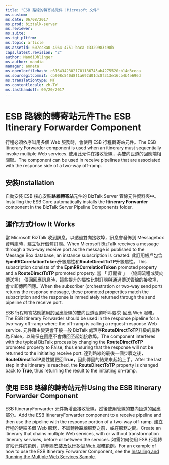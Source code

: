 ```yaml
---
title: "ESB 路線的轉寄站元件 |Microsoft 文件"
ms.custom: 
ms.date: 06/08/2017
ms.prod: biztalk-server
ms.reviewer: 
ms.suite: 
ms.tgt_pltfrm: 
ms.topic: article
ms.assetid: 607cc8a0-4964-4751-baca-c3329983c98b
caps.latest.revision: "2"
author: MandiOhlinger
ms.author: mandia
manager: anneta
ms.openlocfilehash: c61643423021701186745ab4275520cb14d3ceca
ms.sourcegitcommit: cb908c540d8f1a692d01dc8f313e16cb4b4e696d
ms.translationtype: MT
ms.contentlocale: zh-TW
ms.lasthandoff: 09/20/2017
---
```

# <a name="the-esb-itinerary-forwarder-component"></a><span data-ttu-id="d470b-102">ESB 路線的轉寄站元件</span><span class="sxs-lookup"><span data-stu-id="d470b-102">The ESB Itinerary Forwarder Component</span></span>
<span data-ttu-id="d470b-103">行程必須依序叫用多個 Web 服務時，會使用 ESB 行程轉寄站元件。</span><span class="sxs-lookup"><span data-stu-id="d470b-103">The ESB Itinerary Forwarder component is used when an itinerary must sequentially invoke multiple Web services.</span></span> <span data-ttu-id="d470b-104">使用此元件在接收管線，與雙向匝道的回應端相關聯。</span><span class="sxs-lookup"><span data-stu-id="d470b-104">The component can be used in receive pipelines that are associated with the response side of a two-way off-ramp.</span></span>  
  
## <a name="installation"></a><span data-ttu-id="d470b-105">安裝</span><span class="sxs-lookup"><span data-stu-id="d470b-105">Installation</span></span>  
 <span data-ttu-id="d470b-106">自動安裝 ESB 核心安裝**路線轉寄站**元件的 BizTalk Server 管線元件資料夾中。</span><span class="sxs-lookup"><span data-stu-id="d470b-106">Installing the ESB Core automatically installs the **Itinerary Forwarder** component in the BizTalk Server Pipeline Components folder.</span></span>  
  
## <a name="how-it-works"></a><span data-ttu-id="d470b-107">運作方式</span><span class="sxs-lookup"><span data-stu-id="d470b-107">How It Works</span></span>  
 <span data-ttu-id="d470b-108">當 Microsoft BizTalk 收到訊息，以透過雙向接收埠，訊息會發佈到 Messagebox 資料庫時，建立執行個體訂閱。</span><span class="sxs-lookup"><span data-stu-id="d470b-108">When Microsoft BizTalk receives a message through a two-way receive port as the message is published to the Message Box database, an instance subscription is created.</span></span> <span data-ttu-id="d470b-109">此訂用帳戶包含**EpmRRCorrelationToken**升級屬性和**RouteDirectToTP**升級屬性。</span><span class="sxs-lookup"><span data-stu-id="d470b-109">This subscription consists of the **EpmRRCorrelationToken** promoted property and a **RouteDirectToTP** promoted property.</span></span> <span data-ttu-id="d470b-110">當 「 訂閱者 」 （協調流程或雙向傳送埠） 傳回回應訊息時，這些提升的屬性比對訂閱與通過傳送管線的接收埠，會立即傳回回應。</span><span class="sxs-lookup"><span data-stu-id="d470b-110">When the subscriber (orchestration or two-way send port) returns the response message, these promoted properties match the subscription and the response is immediately returned through the send pipeline of the receive port.</span></span>  
  
 <span data-ttu-id="d470b-111">ESB 行程轉寄站應該用於回應管線的雙向匝道匝道呼叫要求-回應 Web 服務。</span><span class="sxs-lookup"><span data-stu-id="d470b-111">The ESB Itinerary Forwarder should be used in the response pipeline for a two-way off-ramp where the off-ramp is calling a request-response Web service.</span></span> <span data-ttu-id="d470b-112">元件藉由變更會干擾一般 BizTalk 處理序**RouteDirectToTP**升級的屬性為 False，以確保在回應不會傳回至起始接收埠。</span><span class="sxs-lookup"><span data-stu-id="d470b-112">The component interferes with the typical BizTalk process by changing the **RouteDirectToTP** promoted property to False, thus ensuring that the response will not be returned to the initiating receive port.</span></span> <span data-ttu-id="d470b-113">達到路線的最後一個步驟之後， **RouteDirectToTP**屬性變更回**True**，因此傳回的結果來起始上手。</span><span class="sxs-lookup"><span data-stu-id="d470b-113">After the last step in the itinerary is reached, the **RouteDirectToTP** property is changed back to **True**, thus returning the result to the initiating on-ramp.</span></span>  
  
## <a name="using-the-esb-itinerary-forwarder-component"></a><span data-ttu-id="d470b-114">使用 ESB 路線的轉寄站元件</span><span class="sxs-lookup"><span data-stu-id="d470b-114">Using the ESB Itinerary Forwarder Component</span></span>  
 <span data-ttu-id="d470b-115">ESB ItineraryForwarder 元件新增至接收管線，然後使用管線的雙向匝道的回應部分。</span><span class="sxs-lookup"><span data-stu-id="d470b-115">Add the ESB ItineraryForwarder component to a receive pipeline and then use the pipeline with the response portion of a two-way off-ramp.</span></span> <span data-ttu-id="d470b-116">建立行程的鏈結多個 Web 服務，不論轉換路線服務之前，或在服務之間。</span><span class="sxs-lookup"><span data-stu-id="d470b-116">Create an itinerary that chains multiple Web services, with or without transformation itinerary services, before or between the services.</span></span> <span data-ttu-id="d470b-117">如需如何使用 ESB 行程轉寄站元件的範例，請參閱[安裝及執行多個 Web 服務範例](../esb-toolkit/installing-and-running-the-multiple-web-services-sample.md)。</span><span class="sxs-lookup"><span data-stu-id="d470b-117">For an example of how to use the ESB Itinerary Forwarder Component, see the [Installing and Running the Multiple Web Services Sample](../esb-toolkit/installing-and-running-the-multiple-web-services-sample.md).</span></span>